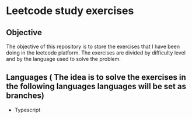 # Leetcode study exercises

## Objective

The objective of this repository is to store the exercises that I have been doing in the leetcode platform. The exercises are divided by difficulty level and by the language used to solve the problem.

## Languages ( The idea is to solve the exercises in the following languages languages will be set as branches)

- Typescript
